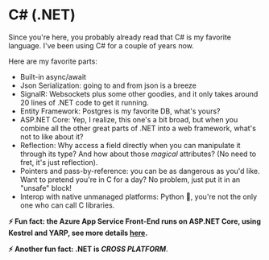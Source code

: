 # C# (.NET)

Since you're here, you probably already read that C# is my favorite language. I've been using C# for a couple of years now.

Here are my favorite parts:
- Built-in async/await
- Json Serialization: going to and from json is a breeze
- SignalR: Websockets plus some other goodies, and it only takes around 20 lines of .NET code to get it running.
- Entity Framework: Postgres is my favorite DB, what's yours?
- ASP.NET Core: Yep, I realize, this one's a bit broad, but when you combine all the other great parts of .NET into a web framework, what's not to like about it?
- Reflection: Why access a field directly when you can manipulate it through its type? And how about those *magical* attributes? (No need to fret, it's just reflection).
- Pointers and pass-by-reference: you can be as dangerous as you'd like. Want to pretend you're in C for a day? No problem, just put it in an "unsafe" block!
- Interop with native unmanaged platforms: Python 🐍, you're not the only one who can call C libraries.

__⚡ Fun fact: the Azure App Service Front-End runs on ASP.NET Core, using Kestrel and YARP, see more details [here](https://azure.github.io/AppService/2022/08/16/A-Heavy-Lift.html).__

__⚡ Another fun fact: .NET is *CROSS PLATFORM*__.
